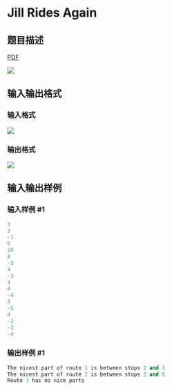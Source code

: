 # Jill Rides Again

## 题目描述

[problemUrl]: https://uva.onlinejudge.org/index.php?option=com_onlinejudge&Itemid=8&category=7&page=show_problem&problem=448

[PDF](https://uva.onlinejudge.org/external/5/p507.pdf)

![](https://cdn.luogu.com.cn/upload/vjudge_pic/UVA507/427c7ad7c030a79ef8efcddd5af139d361cb480f.png)

## 输入输出格式

### 输入格式

![](https://cdn.luogu.com.cn/upload/vjudge_pic/UVA507/558c61c5345db9d9ecab336ec06015b04f7648e9.png)

### 输出格式

![](https://cdn.luogu.com.cn/upload/vjudge_pic/UVA507/00c3bfbc2bea51f9a4695298940f34f4373663b2.png)

## 输入输出样例

### 输入样例 #1

```cpp
3
3
-1
6
10
4
-5
4
-3
4
4
-4
4
-5
4
-2
-3
-4
```


### 输出样例 #1

```cpp
The nicest part of route 1 is between stops 2 and 3
The nicest part of route 2 is between stops 3 and 9
Route 3 has no nice parts
```


